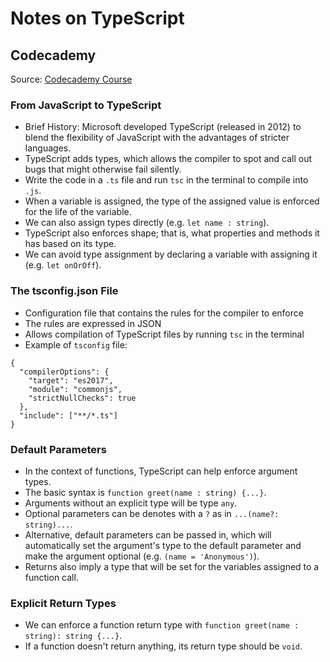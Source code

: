 # Notes on TypeScript

## Codecademy
Source: [Codecademy Course](https://www.codecademy.com/courses/learn-typescript/lessons/introduction-to-typescript/exercises/from-javascript-to-typescript)

### From JavaScript to TypeScript
- Brief History: Microsoft developed TypeScript (released in 2012) to blend the flexibility of JavaScript with the advantages of stricter languages.
- TypeScript adds types, which allows the compiler to spot and call out bugs that might otherwise fail silently.
- Write the code in a `.ts` file and run `tsc` in the terminal to compile into `.js`.
- When a variable is assigned, the type of the assigned value is enforced for the life of the variable.
- We can also assign types directly (e.g. `let name : string`).
- TypeScript also enforces shape; that is, what properties and methods it has based on its type.
- We can avoid type assignment by declaring a variable with assigning it (e.g. `let onOrOff`).

### The tsconfig.json File
- Configuration file that contains the rules for the compiler to enforce
- The rules are expressed in JSON
- Allows compilation of TypeScript files by running `tsc` in the terminal
- Example of `tsconfig` file:
```
{
  "compilerOptions": {
    "target": "es2017",
    "module": "commonjs",
    "strictNullChecks": true
  },
  "include": ["**/*.ts"]
}
```

### Default Parameters
- In the context of functions, TypeScript can help enforce argument types.
- The basic syntax is `function greet(name : string) {...}`.
- Arguments without an explicit type will be type `any`.
- Optional parameters can be denotes with a `?` as in `...(name?: string)...`.
- Alternative, default parameters can be passed in, which will automatically set the argument's type to the default parameter and make the argument optional (e.g. `(name = 'Anonymous')`).
- Returns also imply a type that will be set for the variables assigned to a function call.

### Explicit Return Types
- We can enforce a function return type with `function greet(name : string): string {...}`.
- If a function doesn't return anything, its return type should be `void`.

